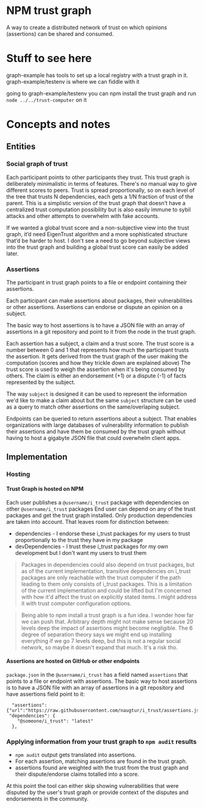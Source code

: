 # NPM trust graph

A way to create a distributed network of trust on which opinions (assertions) can be shared and consumed.

# Stuff to see here

graph-example has tools to set up a local registry with a trust graph in it.
graph-example/testenv is where we can fiddle with it

going to graph-example/testenv you can npm install the trust graph and run `node ../../trust-computer` on it

# Concepts and notes

## Entities

### Social graph of trust

Each participant points to other participants they trust.
This trust graph is deliberately minimalistic in terms of features. There's no manual way to give different scores to peers.
Trust is spread proportionally, so on each level of the tree that trusts N dependencies, each gets a 1/N fraction of trust of the parent.
This is a simplistic version of the trust graph that doesn’t have a centralized trust computation possibility but is also easily immune to sybil attacks and other attempts to overwhelm with fake accounts.

If we wanted a global trust score and a non-subjective view into the trust graph, it’d need EigenTrust algorithm and a more sophisticated structure that’d be harder to host. I don't see a need to go beyond subjective views into the trust graph and building a global trust score can easily be added later.

### Assertions

The participant in trust graph points to a file or endpoint containing their assertions.

Each participant can make assertions about packages, their vulnerabilities or other assertions. Assertions can endorse or dispute an opinion on a subject.

The basic way to host assertions is to have a JSON file with an array of assertions in a git repository and point to it from the node in the trust graph.

Each assertion has a subject, a claim and a trust score. The trust score is a number between 0 and 1 that represents how much the participant trusts the assertion. It gets derived from the trust graph of the user making the computation (scores and how they trickle down are explained above)
The trust score is used to weigh the assertion when it's being consumed by others.
The claim is either an endorsement (+1) or a dispute (-1) of facts represented by the subject.

The way `subject` is designed it can be used to represent the information we'd like to make a claim about but the same `subject` structure can be used as a query to match other assertions on the same/overlaping subject.

Endpoints can be queried to return assertions about a subject. That enables organizations with large databases of vulnerability information to publish their assertions and have them be consumed by the trust graph without having to host a gigabyte JSON file that could overwhelm client apps.

## Implementation

### Hosting

#### Trust Graph is hosted on NPM

Each user publishes a `@username/i_trust` package with dependencies on other `@username/i_trust` packages
End user can depend on any of the trust packages and get the trust graph installed.
Only production dependencies are taken into account. That leaves room for distinction between:

- dependencies - I endorse these i_trust packages for my users to trust proportionally to the trust they have in my package
- devDependencies - I trust these i_trust packages for my own development but I don't want my users to trust them

> Packages in dependencies could also depend on trust packages, but as of the current implementation, transitive dependencies on i_trust packages are only reachable with the trust computer if the path leading to them only consists of i_trust packages. This is a limitation of the current implementation and could be lifted but I'm concerned with how it'd affect the trust on explicitly stated items. I might address it with trust computer configuration options.

> Being able to npm install a trust graph is a fun idea. I wonder how far we can push that. Arbitrary depth might not make sense because 20 levels deep the impact of assertions might become negligible. The 6 degree of separation theory says we might end up installing everything if we go 7 levels deep, but this is not a regular social network, so maybe it doesn't expand that much. It's a risk tho.

#### Assertions are hosted on GitHub or other endpoints

`package.json` in the `@username/i_trust` has a field named `assertions` that points to a file or endpoint with assertions. The basic way to host assertions is to have a JSON file with an array of assertions in a git repository and have assertions field point to it:

```
  "assertions":{"url":"https://raw.githubusercontent.com/naugtur/i_trust/assertions.json"},
 "dependencies": {
    "@someone/i_trust": "latest"
  },
```

### Applying information from your trust graph to `npm audit` results

- `npm audit` output gets translated into assertions.
- For each assertion, matching assertions are found in the trust graph.
- assertions found are weighted with the trust from the trust graph and their dispute/endorse claims totalled into a score.

At this point the tool can either skip showing vulnerabilities that were disputed by the user's trust graph or provide context of the disputes and endorsements in the community.
